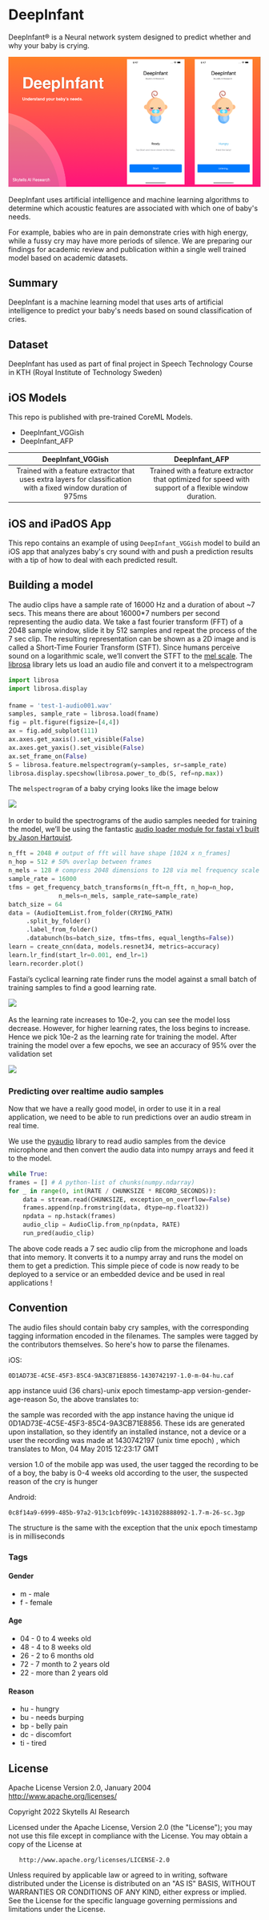 
# DeepInfant

DeepInfant® is a Neural network system designed to predict whether and why your baby is crying.

![](https://raw.githubusercontent.com/skytells-research/DeepInfant/main/Assets/banner.png)

DeepInfant uses artificial intelligence and machine learning algorithms to determine which acoustic features are associated with which one of baby's needs.

For example, babies who are in pain demonstrate cries with high energy, while a fussy cry may have more periods of silence. We are preparing our findings for academic review and publication within a single well trained model based on academic datasets.


## Summary
DeepInfant is a machine learning model that uses arts of artificial intelligence to predict your baby's needs based on sound classification of cries.


## Dataset
DeepInfant has used as part of final project in Speech Technology Course in KTH (Royal Institute of Technology Sweden)


## iOS Models
This repo is published with pre-trained CoreML Models.

* DeepInfant_VGGish
* DeepInfant_AFP


| DeepInfant_VGGish  | DeepInfant_AFP  |
| :-: | :-: |
| Trained with a feature extractor that uses extra layers for classification with a fixed window duration of 975ms | Trained with a feature extractor that optimized for speed with support of a flexible window duration. |


## iOS and iPadOS App
This repo contains an example of using `DeepInfant_VGGish` model to build an iOS app that analyzes baby's cry sound with and push a prediction results with a tip of how to deal with each predicted result.


## Building a model

The audio clips have a sample rate of 16000 Hz and a duration of about ~7 secs. This means there are about 16000*7 numbers per second representing the audio data. We take a fast fourier transform (FFT) of a 2048 sample window, slide it by 512 samples and repeat the process of the 7 sec clip. The resulting representation can be shown as a 2D image and is called a Short-Time Fourier Transform (STFT). Since humans perceive sound on a logarithmic scale, we’ll convert the STFT to the [mel scale](https://en.wikipedia.org/wiki/Mel_scale). The  [librosa](https://librosa.github.io/librosa/)  library lets us load an audio file and convert it to a melspectrogram
 
 ```python
import librosa
import librosa.display

fname = 'test-1-audio001.wav'
samples, sample_rate = librosa.load(fname)
fig = plt.figure(figsize=[4,4])
ax = fig.add_subplot(111)
ax.axes.get_xaxis().set_visible(False)
ax.axes.get_yaxis().set_visible(False)
ax.set_frame_on(False)
S = librosa.feature.melspectrogram(y=samples, sr=sample_rate)
librosa.display.specshow(librosa.power_to_db(S, ref=np.max))
```

The `melspectrogram` of a baby crying looks like the image below

![](https://miro.medium.com/max/904/1*UYRBBUtoqz2EAQ5vL23LNA.png)



In order to build the spectrograms of the audio samples needed for training the model, we’ll be using the fantastic  [audio loader module for fastai v1 built by Jason Hartquist](https://github.com/sevenfx/fastai_audio).

```python
n_fft = 2048 # output of fft will have shape [1024 x n_frames]
n_hop = 512 # 50% overlap between frames
n_mels = 128 # compress 2048 dimensions to 128 via mel frequency scale
sample_rate = 16000
tfms = get_frequency_batch_transforms(n_fft=n_fft, n_hop=n_hop,
              n_mels=n_mels, sample_rate=sample_rate)
batch_size = 64
data = (AudioItemList.from_folder(CRYING_PATH)
     .split_by_folder()
     .label_from_folder()
     .databunch(bs=batch_size, tfms=tfms, equal_lengths=False))
learn = create_cnn(data, models.resnet34, metrics=accuracy)
learn.lr_find(start_lr=0.001, end_lr=1)
learn.recorder.plot()
```

Fastai’s cyclical learning rate finder runs the model against a small batch of training samples to find a good learning rate.

![](https://miro.medium.com/max/1400/1*CcRfJcVFumreeKnPk0vWCw.png)

As the learning rate increases to 10e-2, you can see the model loss decrease. However, for higher learning rates, the loss begins to increase. Hence we pick 10e-2 as the learning rate for training the model.
After training the model over a few epochs, we see an accuracy of 95% over the validation set


![](https://miro.medium.com/max/1400/1*eQZlcUIeR91Vtc1WIhKlNA.png)


  
### Predicting over realtime audio samples

Now that we have a really good model, in order to use it in a real application, we need to be able to run predictions over an audio stream in real time.

We use the  [pyaudio](https://people.csail.mit.edu/hubert/pyaudio/docs/)  library to read audio samples from the device microphone and then convert the audio data into numpy arrays and feed it to the model.

```python
while True:
frames = [] # A python-list of chunks(numpy.ndarray)
for _ in range(0, int(RATE / CHUNKSIZE * RECORD_SECONDS)):
    data = stream.read(CHUNKSIZE, exception_on_overflow=False)
    frames.append(np.fromstring(data, dtype=np.float32))
    npdata = np.hstack(frames)
    audio_clip = AudioClip.from_np(npdata, RATE)
    run_pred(audio_clip)
```
The above code reads a 7 sec audio clip from the microphone and loads that into memory. It converts it to a numpy array and runs the model on them to get a prediction. This simple piece of code is now ready to be deployed to a service or an embedded device and be used in real applications !


## Convention

The audio files should contain baby cry samples, with the corresponding tagging information encoded in the filenames. The samples were tagged by the contributors themselves. So here's how to parse the filenames.


iOS:
```
0D1AD73E-4C5E-45F3-85C4-9A3CB71E8856-1430742197-1.0-m-04-hu.caf
```
app instance uuid (36 chars)-unix epoch timestamp-app version-gender-age-reason
So, the above translates to:

the sample was recorded with the app instance having the unique id 0D1AD73E-4C5E-45F3-85C4-9A3CB71E8856. These ids are generated upon installation, so they identify an installed instance, not a device or a user
the recording was made at 1430742197 (unix time epoch) , which translates to Mon, 04 May 2015 12:23:17 GMT

version 1.0 of the mobile app was used, the user tagged the recording to be of a boy, the baby is 0-4 weeks old according to the user, the suspected reason of the cry is hunger

Android:
```
0c8f14a9-6999-485b-97a2-913c1cbf099c-1431028888092-1.7-m-26-sc.3gp
```
The structure is the same with the exception that the unix epoch timestamp is in milliseconds

### Tags

#### Gender

- m - male
- f - female

#### Age

- 04 - 0 to 4 weeks old
- 48 - 4 to 8 weeks old
- 26 - 2 to 6 months old
- 72 - 7 month to 2 years old
- 22 - more than 2 years old

#### Reason

- hu - hungry
- bu - needs burping
- bp - belly pain
- dc - discomfort
- ti - tired


## License
Apache License
Version 2.0, January 2004
http://www.apache.org/licenses/

Copyright 2022 Skytells AI Research

Licensed under the Apache License, Version 2.0 (the "License");
you may not use this file except in compliance with the License.
You may obtain a copy of the License at

       http://www.apache.org/licenses/LICENSE-2.0

Unless required by applicable law or agreed to in writing, software
distributed under the License is distributed on an "AS IS" BASIS,
WITHOUT WARRANTIES OR CONDITIONS OF ANY KIND, either express or implied.
See the License for the specific language governing permissions and
limitations under the License.